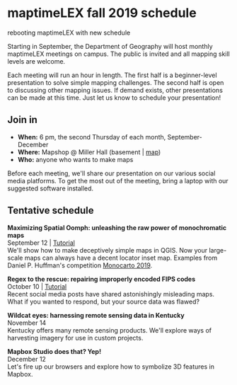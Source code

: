 # maptimeLEX fall 2019 schedule
rebooting maptimeLEX with new schedule

Starting in September, the Department of Geography will host monthly maptimeLEX meetings on campus. The public is invited and all mapping skill levels are welcome. 

Each meeting will run an hour in length. The first half is a beginner-level presentation to solve simple mapping challenges. The second half is open to discussing other mapping issues. If demand exists, other presentations can be made at this time. Just let us know to schedule your presentation!

## Join in

- **When:** 6 pm, the second Thursday of each month, September-December
- **Where:** Mapshop @ Miller Hall (basement | [map](https://maptimelex.github.io/location)) 
- **Who:** anyone who wants to make maps

Before each meeting, we'll share our presentation on our various social media platforms. To get the most out of the meeting, bring a laptop with our suggested software installed. 

## Tentative schedule

**Maximizing Spatial Oomph: unleashing the raw power of monochromatic maps**   
September 12 | [Tutorial](https://github.com/maptimelex/monochromatic-maps)   
We'll show how to make deceptively simple maps in QGIS. Now your large-scale maps can always have a decent locator inset map. Examples from Daniel P. Huffman's competition [Monocarto 2019](https://somethingaboutmaps.wordpress.com/monocarto-2019-winners/).


**Regex to the rescue: repairing improperly encoded FIPS codes**   
October 10  | [Tutorial](https://github.com/maptimelex/regex-to-the-rescue)    
Recent social media posts have shared astonishingly misleading maps. What if you wanted to respond, but your source data was flawed?
 
<!-- **Are you in a toxic relationship with your computer? Use Conda to keep it sane**   
October 10  
The Conda utility manages packages for a variety of programming languages. We'll learn how to install and set up a few different mapping environments. -->


**Wildcat eyes: harnessing remote sensing data in Kentucky**   
November 14   
Kentucky offers many remote sensing products. We'll explore ways of harvesting imagery for use in custom projects.


**Mapbox Studio does that? Yep!**   
December 12   
Let's fire up our browsers and explore how to symbolize 3D features in Mapbox.
